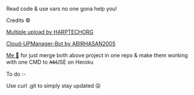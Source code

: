 Read code & use vars no one gona help you!

Credits ©

[Multiple upload by HARPTECHORG](https://github.com/HARPTechOrg/MultiUpload)

[Cloud-UPManager-Bot by ABIRHASAN2005](https://github.com/AbirHasan2005/Cloud-UPManager-Bot)

[Me 🌚](https://github.com/dishapatel010) for just merge both above project in one repo & make them working with one CMD to A̶b̶USE on Heroku

To do :- 

Use curl .git to simply stay updated 😜
